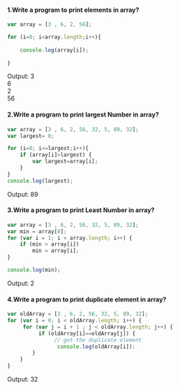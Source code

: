 <h4>1.Write a program to print elements in array?</h4>

```javascript
var array = [3 , 6, 2, 56];

for (i=0; i<array.length;i++){
    
    console.log(array[i]);
  
}
```
Output:
3  
6  
2  
56  

<h4>2.Write a program to print largest Number in array?</h4>

```javascript
var array = [3 , 6, 2, 56, 32, 5, 89, 32];
var largest= 0;

for (i=0; i<=largest;i++){
	if (array[i]>largest) {
		var largest=array[i];
	}
}
console.log(largest);
```
Output:
89  

<h4>3.Write a program to print Least Number in array?</h4>

```javascript
var array = [3 , 6, 2, 56, 32, 5, 89, 32];
var min = array[0];
for (var i = 1; i < array.length; i++) {
    if (min > array[i])
        min = array[i];
}

console.log(min);
```
Output:
2  


<h4>4.Write a program to print duplicate element in array?</h4>

```javascript
var oldArray = [3 , 6, 2, 56, 32, 5, 89, 32];
for (var i = 0; i < oldArray.length; i++) {
     for (var j = i + 1 ; j < oldArray.length; j++) {
          if (oldArray[i]==oldArray[j]) {
               // got the duplicate element
                console.log(oldArray[i]);
        }
    }
}
```

Output:
32  
